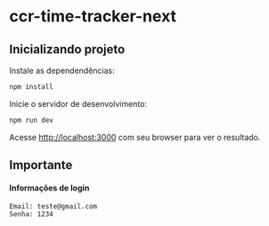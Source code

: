 # ccr-time-tracker-next

## Inicializando projeto

Instale as dependendências:

```bash
npm install
```

Inicie o servidor de desenvolvimento:

```bash
npm run dev
```

Acesse [http://localhost:3000](http://localhost:3000) com seu browser para ver o resultado.

## Importante

#### Informações de login

```
Email: teste@gmail.com
Senha: 1234
```
